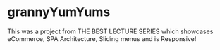 # grannyYumYums
This was a project from THE BEST LECTURE SERIES which showcases eCommerce, SPA Architecture, Sliding menus and is Responsive!
